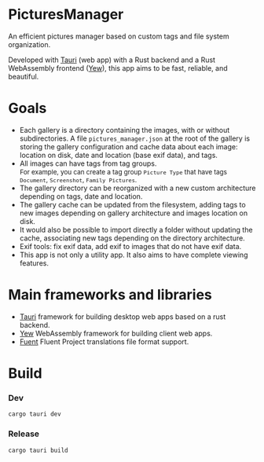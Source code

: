 # PicturesManager

An efficient pictures manager based on custom tags and file system organization.

Developed with [Tauri](https://tauri.app) (web app) with a Rust backend and a Rust WebAssembly frontend ([Yew](https://yew.rs)), this app aims to be fast, reliable, and beautiful.

# Goals

- Each gallery is a directory containing the images, with or without subdirectories. A file ``pictures_manager.json`` at the root of the gallery is storing the gallery configuration and cache data about each image: location on disk, date and location (base exif data), and tags.
- All images can have tags from tag groups.<br>
 <font size="-1">For example, you can create a tag group ``Picture Type`` that have tags ``Document``, ``Screenshot``, ``Family Pictures``.</font>
- The gallery directory can be reorganized with a new custom architecture depending on tags, date and location.
- The gallery cache can be updated from the filesystem, adding tags to new images depending on gallery architecture and images location on disk.
- It would also be possible to import directly a folder without updating the cache, associating new tags depending on the directory architecture.
- Exif tools: fix exif data, add exif to images that do not have exif data.
- This app is not only a utility app. It also aims to have complete viewing features.

# Main frameworks and libraries

- [Tauri](https://github.com/tauri-apps/tauri) framework for building desktop web apps based on a rust backend.
- [Yew](https://github.com/yewstack/yew) WebAssembly framework for building client web apps.
- [Fuent](https://github.com/projectfluent/fluent-rs) Fluent Project translations file format support.

# Build

### Dev
``cargo tauri dev``

### Release
``cargo tauri build``
